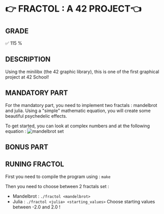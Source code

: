 # 👉 FRACTOL : A 42 PROJECT👈

## GRADE
✅ 115 %

## DESCRIPTION
Using the minilibx (the 42 graphic library), this is one of the first graphical project at 42 School!

## MANDATORY PART
For the mandatory part, you need to implement two fractals : mandelbrot and julia. 
Using a "simple" mathematic equation, you will create some beautiful psychedelic effects. 

To get started, you can look at complex numbers and at the following equation : 
<img src="mandelbrot set.jpeg" alt="mandelbrot set">

## BONUS PART

## RUNING FRACTOL

First you need to compile the program using :
```make```

 Then you need to choose between 2 fractals set :
 - Mandelbrot : ```./fractol <mandelbrot>```
 - Julia : ```./fractol <julia> <starting_values>```
Choose starting values between -2.0 and 2.0 !
